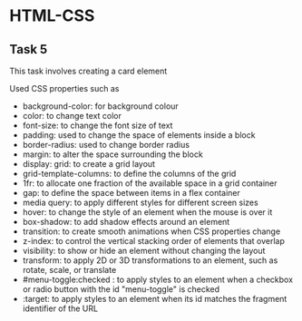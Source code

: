 # HTML-CSS

## Task 5

This task involves creating a card element

Used CSS properties such as 
- background-color: for background colour
- color: to change text color
- font-size: to change the font size of text
- padding: used to change the space of elements inside a block
- border-radius: used to change border radius
- margin: to alter the space surrounding the block
- display: grid: to create a grid layout
- grid-template-columns: to define the columns of the grid
- 1fr: to allocate one fraction of the available space in a grid container
- gap: to define the space between items in a flex container
- media query: to apply different styles for different screen sizes
- hover: to change the style of an element when the mouse is over it
- box-shadow: to add shadow effects around an element
- transition: to create smooth animations when CSS properties change
- z-index: to control the vertical stacking order of elements that overlap
- visibility: to show or hide an element without changing the layout
- transform: to apply 2D or 3D transformations to an element, such as rotate, scale, or translate
- #menu-toggle:checked : to apply styles to an element when a checkbox or radio button with the id "menu-toggle" is checked
- :target: to apply styles to an element when its id matches the fragment identifier of the URL
